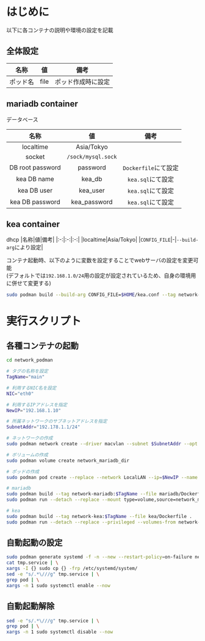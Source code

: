 # はじめに
以下に各コンテナの説明や環境の設定を記載

## 全体設定
|名称|値|備考|
|:-:|:-:|:-:|
|ポッド名|file|ポッド作成時に設定|

## mariadb container
データベース

|名称|値|備考|
|:-:|:-:|:-:|
|localtime|Asia/Tokyo|
|socket|`/sock/mysql.sock`|
|DB root password|password|`Dockerfile`にて設定|
|kea DB name|kea_db|`kea.sql`にて設定|
|kea DB user|kea_user|`kea.sql`にて設定|
|kea DB password|kea_password|`kea.sql`にて設定|

## kea container
dhcp
|名称|値|備考|
|:-:|:-:|:-:|
|localtime|Asia/Tokyo|
|`CONFIG_FILE`|-|`--build-arg`により設定|

コンテナ起動時、以下のように変数を設定することでwebサーバの設定を変更可能  
(デフォルトでは`192.168.1.0/24`用の設定が設定されているため、自身の環境用に併せて変更する)  
```bash
sudo podman build --build-arg CONFIG_FILE=$HOME/kea.conf --tag network-kea:$TagName --file kea/Dockerfile .
```

# 実行スクリプト

## 各種コンテナの起動
<!-- ブランチの切り替えにより、alpineをベースとしたイメージにも変更可能 -->
```bash
cd network_podman

# タグの名称を設定
TagName="main"

# 利用するNIC名を設定
NIC="eth0"

# 利用するIPアドレスを指定
NewIP="192.168.1.10"

# 所属ネットワークのサブネットアドレスを指定
SubnetAddr="192.178.1.1/24"

# ネットワークの作成
sudo podman network create --driver macvlan --subnet $SubnetAddr --opt parent=$NIC LocalLAN

# ボリュームの作成
sudo podman volume create network_mariadb_dir

# ポッドの作成
sudo podman pod create --replace --network LocalLAN --ip=$NewIP --name network

# mariadb
sudo podman build --tag network-mariadb:$TagName --file mariadb/Dockerfile .
sudo podman run --detach --replace --mount type=volume,source=network_mariadb_dir,destination=/var/lib/mysql --pod network --name network-mariadb network-mariadb:$TagName

# kea
sudo podman build --tag network-kea:$TagName --file kea/Dockerfile .
sudo podman run --detach --replace --privileged --volumes-from network-mariadb --pod network --name network-kea network-kea:$TagName
```

## 自動起動の設定
```sh
sudo podman generate systemd -f -n --new --restart-policy=on-failure network >tmp.service
cat tmp.service | \
xargs -I {} sudo cp {} -frp /etc/systemd/system/
sed -e "s/.*\///g" tmp.service | \
grep pod | \
xargs -n 1 sudo systemctl enable --now
```

## 自動起動解除
```sh
sed -e "s/.*\///g" tmp.service | \
grep pod | \
xargs -n 1 sudo systemctl disable --now
```